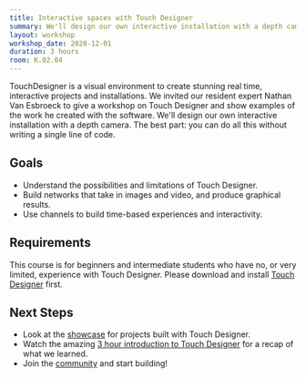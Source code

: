 ```yaml
---
title: Interactive spaces with Touch Designer
summary: We'll design our own interactive installation with a depth camera. 
layout: workshop
workshop_date: 2020-12-01
duration: 3 hours
room: K.02.04
---
```


TouchDesigner is a visual environment to create stunning real time, interactive projects and installations. We invited our resident expert Nathan Van Esbroeck to give a workshop on Touch Designer and show examples of the work he created with the software. We'll design our own interactive installation with a depth camera. The best part: you can do all this without writing a single line of code.

## Goals

- Understand the possibilities and limitations of Touch Designer.
- Build networks that take in images and video, and produce graphical results.
- Use channels to build time-based experiences and interactivity.

## Requirements

This course is for beginners and intermediate students who have no, or very limited, experience with Touch Designer. Please download and install [Touch Designer](https://derivative.ca/download) first.


## Next Steps

- Look at the [showcase](https://derivative.ca/showcase) for projects built with Touch Designer.
- Watch the amazing [3 hour introduction to Touch Designer](https://www.youtube.com/watch?v=wmM1lCWtn6o) for a recap of what we learned.
- Join the [community](https://forum.derivative.ca/) and start building!
